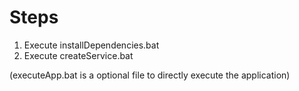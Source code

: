 # Steps
1. Execute installDependencies.bat
2. Execute createService.bat

(executeApp.bat is a optional file to directly execute the application)